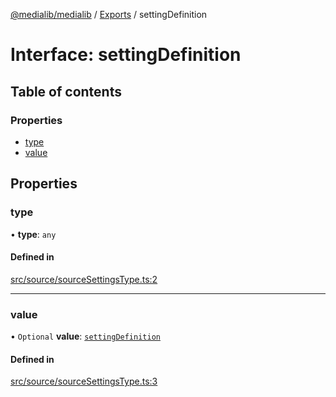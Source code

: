 [@medialib/medialib](../README.md) / [Exports](../modules.md) / settingDefinition

# Interface: settingDefinition

## Table of contents

### Properties

- [type](settingDefinition.md#type)
- [value](settingDefinition.md#value)

## Properties

### type

• **type**: `any`

#### Defined in

[src/source/sourceSettingsType.ts:2](https://github.com/medialib-project/medialib/blob/0cfc488/src/source/sourceSettingsType.ts#L2)

___

### value

• `Optional` **value**: [`settingDefinition`](settingDefinition.md)

#### Defined in

[src/source/sourceSettingsType.ts:3](https://github.com/medialib-project/medialib/blob/0cfc488/src/source/sourceSettingsType.ts#L3)
